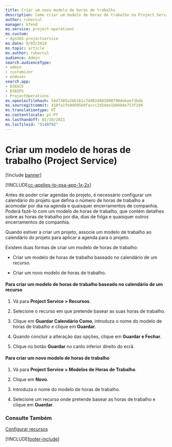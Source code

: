 ```yaml
---
title: Criar um novo modelo de horas de trabalho
description: Como criar um modelo de horas de trabalho no Project Service
author: ruhercul
manager: kfend
ms.service: project-operations
ms.custom:
- dyn365-projectservice
ms.date: 8/03/2018
ms.topic: article
ms.author: ruhercul
audience: Admin
search.audienceType:
- admin
- customizer
- enduser
search.app:
- D365CE
- D365PS
- ProjectOperations
ms.openlocfilehash: 54d7385a2bb161c7dd02d882090790debaef3bdb
ms.sourcegitcommit: 418fa1fe9d605b8faccc2d5dee1b04b4e753f194
ms.translationtype: HT
ms.contentlocale: pt-PT
ms.lasthandoff: 02/10/2021
ms.locfileid: "5148792"
---
```

# <a name="create-a-work-hours-template-project-service"></a>Criar um modelo de horas de trabalho (Project Service)

[!include [banner](../includes/psa-now-project-operations.md)]

[!INCLUDE[cc-applies-to-psa-app-1x-2x](../includes/cc-applies-to-psa-app-1x-2x.md)]

Antes de poder criar agendas do projeto, é necessário configurar um calendário do projeto que defina o número de horas de trabalho a acomodar por dia na agenda e quaisquer encerramentos de companhia. Poderá fazê-lo com um modelo de horas de trabalho, que contém detalhes sobre as horas de trabalho por dia, dias de folga e quaisquer outros encerramentos de companhia.  
  
 Quando estiver a criar um projeto, associe um modelo de trabalho ao calendário do projeto para aplicar a agenda para o projeto.  
  
 Existem duas formas de criar um modelo de horas de trabalho:  
  
-   Criar um modelo de horas de trabalho baseado no calendário de um recurso.  
  
-   Criar um novo modelo de horas de trabalho.  
  
#### <a name="to-create-a-work-hours-template-based-on-a-resources-calendar"></a>Para criar um modelo de horas de trabalho baseado no calendário de um recurso  
  
1.  Vá para **Project Service > Recursos**.  
  
2.  Selecione o recurso em que pretende basear as suas horas de trabalho.  
  
3.  Clique em **Guardar Calendário Como**, introduza o nome do modelo de horas de trabalho e clique em **Guardar**.  
  
4.  Quando concluir a alteração das opções, clique em **Guardar e Fechar**.  
  
5.  Clique no botão **Guardar** no canto inferior direito do ecrã.  
  
#### <a name="to-create-a-new-work-hours-template"></a>Para criar um novo modelo de horas de trabalho  
  
1.  Vá para **Project Service > Modelos de Horas de Trabalho**.  
  
2.  Clique em **Novo**.  
  
3.  Introduza o nome do modelo de horas de trabalho.  
  
4.  Selecione um recurso onde pretende basear as horas de trabalho e clique em **Guardar**.  
  
### <a name="see-also"></a>Consulte Também  
 [Configurar recursos](../psa/set-up-resources.md)


[!INCLUDE[footer-include](../includes/footer-banner.md)]
